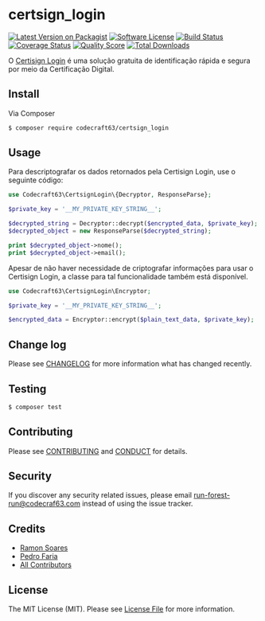 # certsign_login

[![Latest Version on Packagist][ico-version]][link-packagist]
[![Software License][ico-license]](LICENSE.md)
[![Build Status][ico-travis]][link-travis]
[![Coverage Status][ico-scrutinizer]][link-scrutinizer]
[![Quality Score][ico-code-quality]][link-code-quality]
[![Total Downloads][ico-downloads]][link-downloads]

O [Certisign Login](https://www.certisign.com.br/solucoes-corporativas/seguranca-e-gerenciamento/certisignlogin) é uma solução gratuita de identificação rápida e segura por
 meio da Certificação Digital.

## Install

Via Composer

``` bash
$ composer require codecraft63/certsign_login
```

## Usage

Para descriptografar os dados retornados pela Certisign Login, use o seguinte
código:

``` php
use Codecraft63\CertsignLogin\{Decryptor, ResponseParse};

$private_key = '__MY_PRIVATE_KEY_STRING__';

$decrypted_string = Decryptor::decrypt($encrypted_data, $private_key);
$decrypted_object = new ResponseParse($decrypted_string);

print $decrypted_object->nome();
print $decrypted_object->email();
```
Apesar de não haver necessidade de criptografar informações para usar o Certisign Login, a classe para tal funcionalidade também está disponível.

``` php
use Codecraft63\CertsignLogin\Encryptor;

$private_key = '__MY_PRIVATE_KEY_STRING__';

$encrypted_data = Encryptor::encrypt($plain_text_data, $private_key);
```

## Change log

Please see [CHANGELOG](CHANGELOG.md) for more information what has changed recently.

## Testing

``` bash
$ composer test
```

## Contributing

Please see [CONTRIBUTING](CONTRIBUTING.md) and [CONDUCT](CONDUCT.md) for details.

## Security

If you discover any security related issues, please email run-forest-run@codecraf63.com instead of using the issue tracker.

## Credits

- [Ramon Soares][link-author-ramon]
- [Pedro Faria][link-author-pedro]
- [All Contributors][link-contributors]

## License

The MIT License (MIT). Please see [License File](LICENSE.md) for more information.

[ico-version]: https://img.shields.io/packagist/v/codecraft63/certsign_login.svg?style=flat-square
[ico-license]: https://img.shields.io/badge/license-MIT-brightgreen.svg?style=flat-square
[ico-travis]: https://img.shields.io/travis/codecraft63/certsign_login/master.svg?style=flat-square
[ico-scrutinizer]: https://img.shields.io/scrutinizer/coverage/g/codecraft63/certsign_login.svg?style=flat-square
[ico-code-quality]: https://img.shields.io/scrutinizer/g/codecraft63/certsign_login.svg?style=flat-square
[ico-downloads]: https://img.shields.io/packagist/dt/codecraft63/certsign_login.svg?style=flat-square

[link-packagist]: https://packagist.org/packages/codecraft63/certsign_login
[link-travis]: https://travis-ci.org/codecraft63/certsign_login
[link-scrutinizer]: https://scrutinizer-ci.com/g/codecraft63/certsign_login/code-structure
[link-code-quality]: https://scrutinizer-ci.com/g/codecraft63/certsign_login
[link-downloads]: https://packagist.org/packages/codecraft63/certsign_login
[link-author-ramon]: https://github.com/ramon
[link-author-pedro]: https://github.com/pedrofaria
[link-contributors]: ../../contributors
